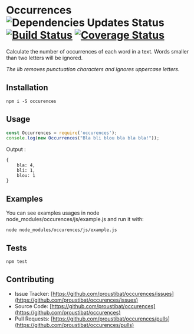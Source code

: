# Occurrences ![Dependencies Updates Status](https://david-dm.org/proustibat/occurences.svg) [![Build Status](https://travis-ci.org/proustibat/occurences.svg?branch=master)](https://travis-ci.org/proustibat/occurences) [![Coverage Status](https://coveralls.io/repos/github/proustibat/occurences/badge.svg?branch=master)](https://coveralls.io/github/proustibat/occurences?branch=master)
Calculate the number of occurrences of each word in a text.
Words smaller than two letters will be ignored.

*The lib removes punctuation characters and ignores uppercase letters.*

## Installation
`npm i -S occurences`

## Usage

```js
const Occurrences = require('occurences');
console.log(new Occurrences("Bla bli blou bla bla bla!"));
```

Output : 
```
{ 
    bla: 4, 
    bli: 1, 
    blou: 1 
}
```


## Examples
You can see examples usages in node node_modules/occurences/js/example.js and run it with:

```
node node_modules/occurences/js/example.js
```


## Tests
`npm test`


## Contributing

- Issue Tracker: [https://github.com/proustibat/occurences/issues](https://github.com/proustibat/occurences/issues)
- Source Code: [https://github.com/proustibat/occurences](https://github.com/proustibat/occurences)
- Pull Requests: [https://github.com/proustibat/occurences/pulls](https://github.com/proustibat/occurences/pulls)


